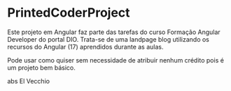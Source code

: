 # PrintedCoderProject
Este projeto em Angular faz parte das tarefas do curso Formação Angular Developer do portal DIO.
Trata-se de uma landpage blog utilizando os recursos do Angular (17) aprendidos durante as aulas.

Pode usar como quiser sem necessidade de atribuir nenhum crédito pois é um projeto bem básico.

abs
El Vecchio
